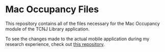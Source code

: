 # Mac Occupancy Files

This repository contains all of the files necessary for the Mac Occupancy module of the TCNJ Library application.

To see the changes made to the actual mobile application during my research experience, check out [this repository](https://github.com/paytonshaltis/tcnj-library-app).
